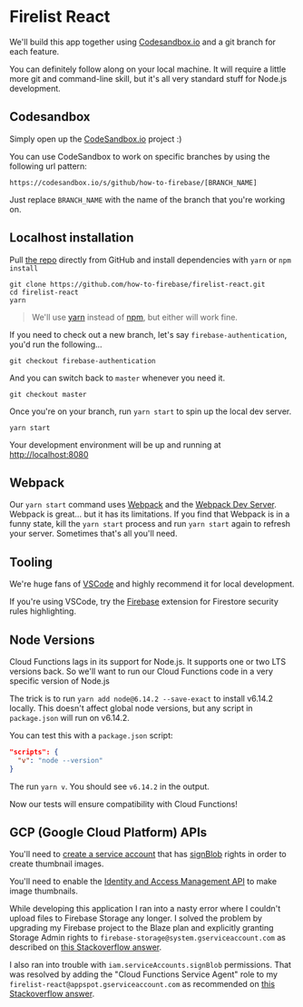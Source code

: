 # Firelist React

We'll build this app together using [Codesandbox.io](https://codesandbox.io/s/github/how-to-firebase/firelist-react/tree/master) and a git branch for each feature.

You can definitely follow along on your local machine. It will require a little more git and command-line skill, but it's all very standard stuff for Node.js development.

## Codesandbox

Simply open up the [CodeSandbox.io](https://codesandbox.io/s/github/how-to-firebase/firelist-react) project :)

You can use CodeSandbox to work on specific branches by using the following url pattern:

`https://codesandbox.io/s/github/how-to-firebase/[BRANCH_NAME]`

Just replace `BRANCH_NAME` with the name of the branch that you're working on.

## Localhost installation

Pull [the repo](https://github.com/how-to-firebase/firelist-react) directly from GitHub and install dependencies with `yarn` or `npm install`

```
git clone https://github.com/how-to-firebase/firelist-react.git
cd firelist-react
yarn
```

> We'll use [yarn](https://yarnpkg.com/) instead of [npm](https://www.npmjs.com/), but either will work fine.

If you need to check out a new branch, let's say `firebase-authentication`, you'd run the following...

```
git checkout firebase-authentication
```

And you can switch back to `master` whenever you need it.

```
git checkout master
```

Once you're on your branch, run `yarn start` to spin up the local dev server.

```
yarn start
```

Your development environment will be up and running at [http://localhost:8080](http://localhost:8080)

## Webpack

Our `yarn start` command uses [Webpack](https://webpack.js.org/) and the [Webpack Dev Server](https://webpack.js.org/configuration/dev-server/). Webpack is great... but it has its limitations. If you find that Webpack is in a funny state, kill the `yarn start` process and run `yarn start` again to refresh your server. Sometimes that's all you'll need.

## Tooling

We're huge fans of [VSCode](https://code.visualstudio.com/) and highly recommend it for local development.

If you're using VSCode, try the [Firebase](https://github.com/toba/vsfire) extension for Firestore security rules highlighting.

## Node Versions

Cloud Functions lags in its support for Node.js. It supports one or two LTS versions back. So we'll want to run our Cloud Functions code in a very specific version of Node.js

The trick is to run `yarn add node@6.14.2 --save-exact` to install v6.14.2 locally. This doesn't affect global node versions, but any script in `package.json` will run on v6.14.2.

You can test this with a `package.json` script:

```json
"scripts": {
  "v": "node --version"
}
```

The run `yarn v`. You should see `v6.14.2` in the output.

Now our tests will ensure compatibility with Cloud Functions!

## GCP (Google Cloud Platform) APIs

You'll need to [create a service account](https://console.developers.google.com/iam-admin/serviceaccounts) that has [signBlob](https://cloud.google.com/iam/reference/rest/v1/projects.serviceAccounts/signBlob) rights in order to create thumbnail images.

You'll need to enable the [Identity and Access Management API](https://console.developers.google.com/apis/library/iam.googleapis.com/?project=firelist-react) to make image thumbnails.

While developing this application I ran into a nasty error where I couldn't upload files to Firebase Storage any longer. I solved the problem by upgrading my Firebase project to the Blaze plan and explicitly granting Storage Admin rights to `firebase-storage@system.gserviceaccount.com` as described on [this Stackoverflow answer](https://stackoverflow.com/questions/50292353/firebase-storage-security-rules-400-error-issue-permission-denied-could-not-ac).

I also ran into trouble with `iam.serviceAccounts.signBlob` permissions. That was resolved by adding the "Cloud Functions Service Agent" role to my `firelist-react@appspot.gserviceaccount.com` as recommended on [this Stackoverflow answer](https://github.com/googleapis/nodejs-storage/issues/150).
